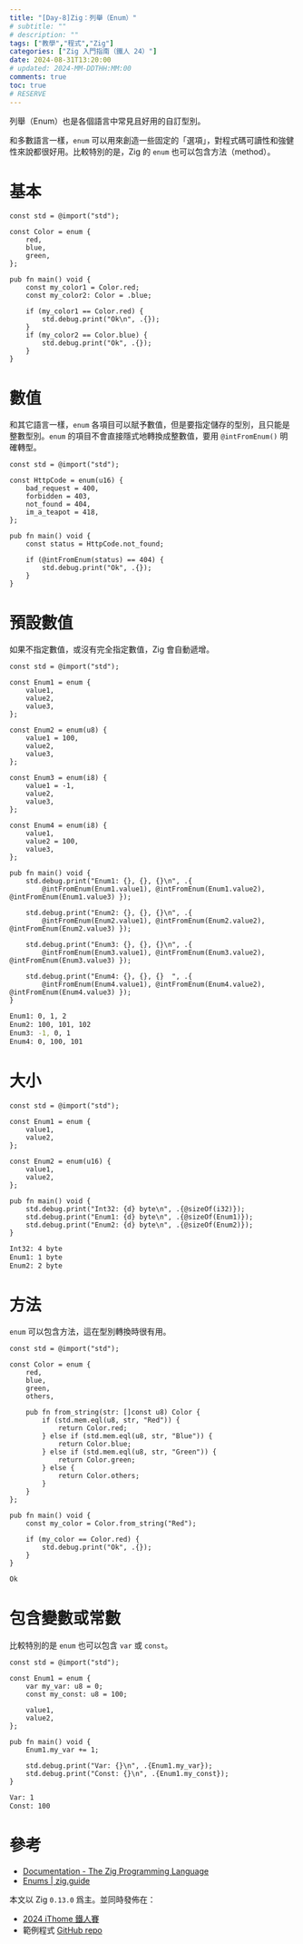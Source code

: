 ```yaml
---
title: "[Day-8]Zig：列舉（Enum）"
# subtitle: ""
# description: ""
tags: ["教學","程式","Zig"]
categories: ["Zig 入門指南（鐵人 24）"]
date: 2024-08-31T13:20:00
# updated: 2024-MM-DDTHH:MM:00
comments: true
toc: true
# RESERVE
---
```


列舉（Enum）也是各個語言中常見且好用的自訂型別。

<!-- more -->

和多數語言一樣，`enum` 可以用來創造一些固定的「選項」，對程式碼可讀性和強健性來說都很好用。比較特別的是，Zig 的 `enum` 也可以包含方法（method）。

# 基本

```zig
const std = @import("std");

const Color = enum {
    red,
    blue,
    green,
};

pub fn main() void {
    const my_color1 = Color.red;
    const my_color2: Color = .blue;

    if (my_color1 == Color.red) {
        std.debug.print("Ok\n", .{});
    }
    if (my_color2 == Color.blue) {
        std.debug.print("Ok", .{});
    }
}

```

# 數值

和其它語言一樣，`enum` 各項目可以賦予數值，但是要指定儲存的型別，且只能是整數型別。`enum` 的項目不會直接隱式地轉換成整數值，要用 `@intFromEnum()` 明確轉型。

```zig
const std = @import("std");

const HttpCode = enum(u16) {
    bad_request = 400,
    forbidden = 403,
    not_found = 404,
    im_a_teapot = 418,
};

pub fn main() void {
    const status = HttpCode.not_found;

    if (@intFromEnum(status) == 404) {
        std.debug.print("Ok", .{});
    }
}
```

# 預設數值

如果不指定數值，或沒有完全指定數值，Zig 會自動遞增。

```zig
const std = @import("std");

const Enum1 = enum {
    value1,
    value2,
    value3,
};

const Enum2 = enum(u8) {
    value1 = 100,
    value2,
    value3,
};

const Enum3 = enum(i8) {
    value1 = -1,
    value2,
    value3,
};

const Enum4 = enum(i8) {
    value1,
    value2 = 100,
    value3,
};

pub fn main() void {
    std.debug.print("Enum1: {}, {}, {}\n", .{
        @intFromEnum(Enum1.value1), @intFromEnum(Enum1.value2), @intFromEnum(Enum1.value3) });

    std.debug.print("Enum2: {}, {}, {}\n", .{
        @intFromEnum(Enum2.value1), @intFromEnum(Enum2.value2), @intFromEnum(Enum2.value3) });

    std.debug.print("Enum3: {}, {}, {}\n", .{
        @intFromEnum(Enum3.value1), @intFromEnum(Enum3.value2), @intFromEnum(Enum3.value3) });

    std.debug.print("Enum4: {}, {}, {}  ", .{
        @intFromEnum(Enum4.value1), @intFromEnum(Enum4.value2), @intFromEnum(Enum4.value3) });
}
```

```bash
Enum1: 0, 1, 2
Enum2: 100, 101, 102
Enum3: -1, 0, 1
Enum4: 0, 100, 101
```

# 大小

```zig
const std = @import("std");

const Enum1 = enum {
    value1,
    value2,
};

const Enum2 = enum(u16) {
    value1,
    value2,
};

pub fn main() void {
    std.debug.print("Int32: {d} byte\n", .{@sizeOf(i32)});
    std.debug.print("Enum1: {d} byte\n", .{@sizeOf(Enum1)});
    std.debug.print("Enum2: {d} byte\n", .{@sizeOf(Enum2)});
}
```

```bash
Int32: 4 byte
Enum1: 1 byte
Enum2: 2 byte
```

# 方法

`enum` 可以包含方法，這在型別轉換時很有用。

```zig
const std = @import("std");

const Color = enum {
    red,
    blue,
    green,
    others,

    pub fn from_string(str: []const u8) Color {
        if (std.mem.eql(u8, str, "Red")) {
            return Color.red;
        } else if (std.mem.eql(u8, str, "Blue")) {
            return Color.blue;
        } else if (std.mem.eql(u8, str, "Green")) {
            return Color.green;
        } else {
            return Color.others;
        }
    }
};

pub fn main() void {
    const my_color = Color.from_string("Red");

    if (my_color == Color.red) {
        std.debug.print("Ok", .{});
    }
}
```

```bash
Ok
```

# 包含變數或常數

比較特別的是 `enum` 也可以包含 `var` 或 `const`。

```zig
const std = @import("std");

const Enum1 = enum {
    var my_var: u8 = 0;
    const my_const: u8 = 100;

    value1,
    value2,
};

pub fn main() void {
    Enum1.my_var += 1;

    std.debug.print("Var: {}\n", .{Enum1.my_var});
    std.debug.print("Const: {}\n", .{Enum1.my_const});
}
```

```bash
Var: 1
Const: 100
```

# 參考

- [Documentation - The Zig Programming Language](https://ziglang.org/documentation/0.13.0/#enum)
- [Enums | zig.guide](https://zig.guide/language-basics/enums)

本文以 Zig `0.13.0` 爲主。並同時發佈在：

- [2024 iThome 鐵人賽](https://ithelp.ithome.com.tw/articles/10347160)
- 範例程式 [GitHub repo](https://github.com/ziteh/zig-learn-it24/tree/main/enum)
